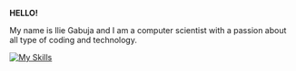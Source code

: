 **HELLO!**

My name is Ilie Gabuja and I am a computer scientist with a passion about all type of coding and technology.

[![My Skills](https://skillicons.dev/icons?i=python,js,html,css,c,bash)](https://skillicons.dev)
<!--
**ilieg02/ilieg02** is a ✨ _special_ ✨ repository because its `README.md` (this file) appears on your GitHub profile.

Here are some ideas to get you started:

- 🔭 I’m currently working on ...
- 🌱 I’m currently learning ...
- 👯 I’m looking to collaborate on ...
- 🤔 I’m looking for help with ...
- 💬 Ask me about ...
- 📫 How to reach me: ...
- 😄 Pronouns: ...
- ⚡ Fun fact: ...
-->
